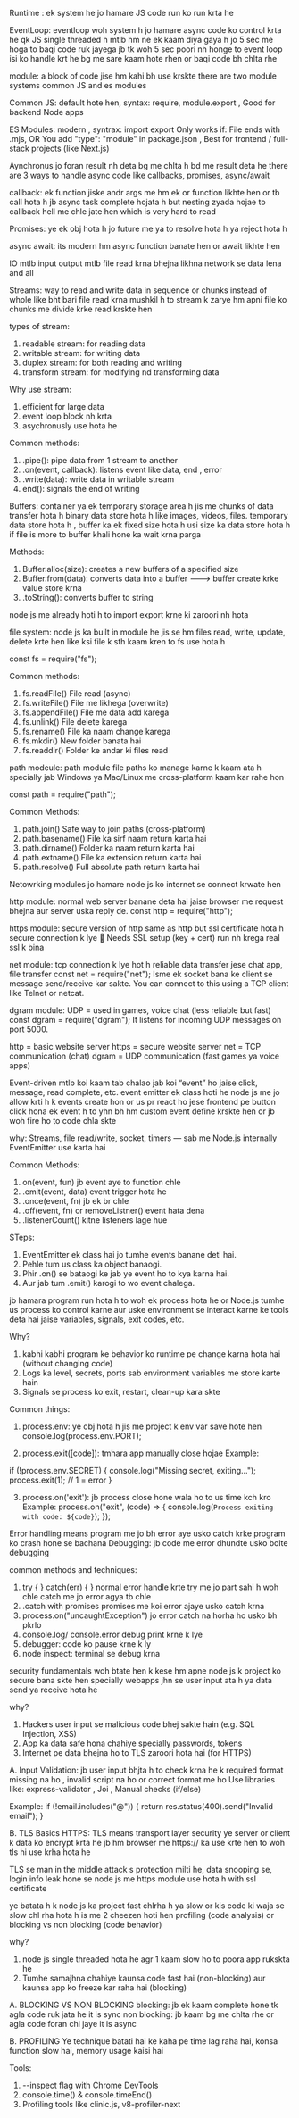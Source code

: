 <!-- Node.js Runtime & Event Loop  -->

Runtime : ek system he jo hamare JS code run ko run krta he

EventLoop: eventloop woh system h jo hamare async code ko control krta he qk JS single threaded h mtlb hm ne ek kaam diya gaya h jo 5 sec me hoga to baqi code ruk jayega jb tk woh 5 sec poori nh honge to event loop isi ko handle krt he bg me sare kaam hote rhen or baqi code bh chlta rhe

<!--  Module System (CommonJS & ES Modules) -->

module: a block of code jise hm kahi bh use krskte there are two module systems common JS and es modules

Common JS: default hote hen, syntax: require, module.export , Good for backend Node apps

ES Modules: modern , syntrax: import export Only works if: File ends with .mjs, OR You add "type": "module" in package.json , Best for frontend / full-stack projects (like Next.js)

<!-- Asynchronous Patterns (Callbacks, Promises, async/await) -->

Aynchronus jo foran result nh deta bg me chlta h bd me result deta he there are 3 ways to handle async code like callbacks, promises, async/await

callback: ek function jiske andr args me hm ek or function likhte hen or tb call hota h jb async task complete hojata h but nesting zyada hojae to callback hell me chle jate hen which is very hard to read

Promises: ye ek obj hota h jo future me ya to resolve hota h ya reject hota h

async await: its modern hm async function banate hen or await likhte hen

<!-- I/O Primitives (Buffers & Streams) -->

IO mtlb input output mtlb file read krna bhejna likhna network se data lena and all

Streams: way to read and write data in sequence or chunks instead of whole like bht bari file read krna mushkil h to stream k zarye hm apni file ko chunks me divide krke read krskte hen 

types of stream:
1. readable stream: for reading data
2. writable stream: for writing data
3. duplex stream: for both reading and writing
4. transform stream: for modifying nd transforming data

Why use stream:
1. efficient for large data
2. event loop block nh krta
3. asychronusly use hota he

Common methods:
1. .pipe(): pipe data from 1 stream to another
2. .on(event, callback):  listens event like data, end , error
3. .write(data): write data in writable stream
4. end(): signals the end of writing

Buffers: container ya ek temporary storage area h jis me chunks of data transfer hota h binary data store hota h like images, videos, files. temporary data store hota h , buffer ka ek fixed size hota h usi size ka data store hota h if file is more to buffer khali hone ka wait krna parga

Methods:
1. Buffer.alloc(size): creates a new buffers of a specified size
2. Buffer.from(data): converts data into a buffer ---> buffer create krke value store krna
3. .toString(): converts buffer to string

node js me already hoti h to import export krne ki zaroori nh hota

<!-- File System (`fs`) & Path Handling -->

file system: node js ka built in module he jis se hm files read, write, update, delete krte hen like ksi file k sth kaam kren to fs use hota h

const fs = require("fs");

Common methods: 
1. fs.readFile()	File read (async)
2. fs.writeFile()	File me likhega (overwrite)
3. fs.appendFile()	File me data add karega
4. fs.unlink()	File delete karega
5. fs.rename()	File ka naam change karega
6. fs.mkdir()	New folder banata hai
7. fs.readdir()	Folder ke andar ki files read

path modeule: path module file paths ko manage karne k kaam ata h specially jab Windows ya Mac/Linux me cross-platform kaam kar rahe hon

const path = require("path");

Common Methods: 
1. path.join()	Safe way to join paths (cross-platform)
2. path.basename()	File ka sirf naam return karta hai
3. path.dirname()	Folder ka naam return karta hai
4. path.extname()	File ka extension return karta hai
5. path.resolve()	Full absolute path return karta hai


<!-- Built‑in Networking (`http`/`https`, `net`, `dgram`) -->
 
Netowrking modules jo hamare node js ko internet se connect krwate hen

http module: normal web server banane deta hai jaise browser me request bhejna aur server uska reply de.
const http = require("http");

https module: secure version of http same as http but ssl certificate hota h secure connection k lye 📌 Needs SSL setup (key + cert) run nh krega real ssl k bina

net module: tcp connection k lye hot h reliable data transfer jese chat app, file transfer
const net = require("net"); Isme ek socket bana ke client se message send/receive kar sakte.
You can connect to this using a TCP client like Telnet or netcat.

dgram module: UDP = used in games, voice chat (less reliable but fast)
const dgram = require("dgram"); It listens for incoming UDP messages on port 5000.

http = basic website server
https = secure website server
net = TCP communication (chat)
dgram = UDP communication (fast games ya voice apps)

<!--  Event‑Driven Design (`EventEmitter`) -->
Event-driven mtlb koi kaam tab chalao jab koi “event” ho  jaise click, message, read complete, etc.
event emitter ek class hoti he node js me jo allow krti h k events create hon or us pr react ho jese frontend pe button click hona ek event h to yhn bh hm custom event define krskte hen or jb woh fire ho to code chla skte

why: Streams, file read/write, socket, timers — sab me Node.js internally EventEmitter use karta hai

Common Methods:
1. on(event, fun)  jb event aye to function chle
2. .emit(event, data) event trigger hota he
3. .once(event, fn)  jb ek br chle
4. .off(event, fn) or removeListner()  event hata dena
5. .listenerCount() kitne listeners lage hue

STeps:
1. EventEmitter ek class hai jo tumhe events banane deti hai.
2. Pehle tum us class ka object banaogi.
3. Phir .on() se bataogi ke jab ye event ho to kya karna hai.
4. Aur jab tum .emit() karogi to wo event chalega.

<!-- Process Management & Environment (`Signals`, `process.env`) -->

jb hamara program run hota h to woh ek process hota he or Node.js tumhe us process ko control karne aur uske environment se interact karne ke tools deta hai jaise variables, signals, exit codes, etc.

Why?
1. kabhi kabhi program ke behavior ko runtime pe change karna hota hai (without changing code)
2. Logs ka level, secrets, ports sab environment variables me store karte hain
3. Signals se process ko exit, restart, clean-up kara skte

Common things:
1. process.env: ye obj hota h jis me project k env var save hote hen
console.log(process.env.PORT);

2. process.exit([code]): tmhara app manually close hojae
Example: 

if (!process.env.SECRET) {
  console.log("Missing secret, exiting...");
  process.exit(1); // 1 = error
}

3. process.on('exit'): jb process close hone wala ho to us time kch kro
Example:
process.on("exit", (code) => {
  console.log(`Process exiting with code: ${code}`);
});

<!-- Error Handling & Debugging -->
Error handling means program me jo bh error aye usko catch krke program ko crash hone se bachana
Debugging: jb code me error dhundte usko bolte debugging

common methods and techniques:
1.  try { } catch(err) { }  normal error handle krte try me jo part sahi h woh chle catch me jo error agya tb chle
2. .catch with promises  promises me koi error ajaye usko catch krna
3. process.on("uncaughtException")	jo error catch na horha ho usko bh pkrlo
4. console.log/ console.error debug print krne k lye
5. debugger: code ko pause krne k ly
6. node inspect: terminal se debug krna


<!-- Security Fundamentals (Input Validation, TLS Basics) -->

security fundamentals woh btate hen k kese hm apne node js k project ko secure bana skte hen specially webapps jhn se user input ata h ya data send ya receive hota he

why?
1. Hackers user input se malicious code bhej sakte hain (e.g. SQL Injection, XSS)
2. App ka data safe hona chahiye specially passwords, tokens
3. Internet pe data bhejna ho to TLS zaroori hota hai (for HTTPS)

A. Input Validation: jb user input bhjta h to check krna he k required format missing na ho , invalid script na ho or correct format me ho Use libraries like: express-validator , Joi , Manual checks (if/else)

Example:
if (!email.includes("@")) {
  return res.status(400).send("Invalid email");
}

B. TLS Basics HTTPS: TLS means transport layer security ye server or client k data ko encrypt krta he jb hm browser me https:// ka use krte hen to woh tls hi use krha hota he

TLS se man in the middle attack s protection milti he, data snooping se, login info leak hone se
node js me https module use hota h with ssl certificate


<!-- Performance Awareness (Profiling; Blocking vs. Non‑Blocking) -->
ye batata h k node js ka project fast chlrha h ya slow or kis code ki waja se slow chl rha hota h is me 2 cheezen hoti hen profiling (code analysis) or blocking vs non blocking (code behavior)

why?
1. node js single threaded hota he agr 1 kaam slow ho to poora app rukskta he
2. Tumhe samajhna chahiye kaunsa code fast hai (non-blocking) aur kaunsa app ko freeze kar raha hai (blocking)

A. BLOCKING VS NON BLOCKING
blocking: jb ek kaam complete hone tk agla code ruk jata he it is sync
non blocking: jb kaam bg me chlta rhe or agla code foran chl jaye it is async

B. PROFILING
Ye technique batati hai ke kaha pe time lag raha hai, konsa function slow hai, memory usage kaisi hai

Tools:

1. --inspect flag with Chrome DevTools
2. console.time() & console.timeEnd()
3. Profiling tools like clinic.js, v8-profiler-next

